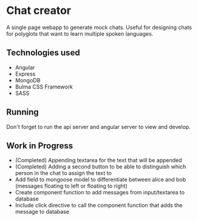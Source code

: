 # Chat creator

A single page webapp to generate mock chats. Useful for designing chats for polyglots that want to learn multiple spoken languages. 

## Technologies used
- Angular
- Express
- MongoDB   
- Bulma CSS Framework
- SASS

## Running
Don't forget to run the api server and angular server to view and develop.

## Work in Progress
- (Completed) Appending textarea for the text that will be appended
- (Completed) Adding a second button to be able to distinguish which person in the chat to assign the text to
- Add field to mongoose model to differentiate between alice and bob (messages floating to left or floating to right)
- Create component function to add messages from input/textarea to database
- Include click directive to call the component function that adds the message to database 